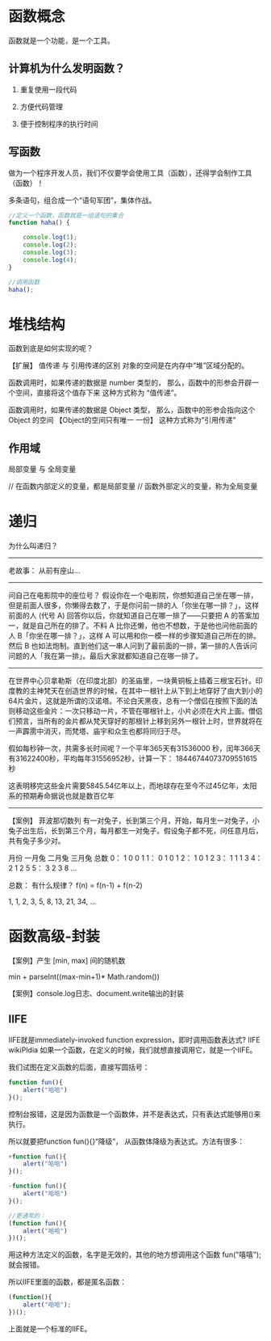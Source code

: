 




# 函数概念

函数就是一个功能，是一个工具。

## 计算机为什么发明函数？
1. 重复使用一段代码

2. 方便代码管理

3. 便于控制程序的执行时间


## 写函数
做为一个程序开发人员，我们不仅要学会使用工具（函数），还得学会制作工具（函数）！

多条语句，组合成一个“语句军团”，集体作战。


```js
//定义一个函数，函数就是一组语句的集合
function haha() {

	console.log(1);
	console.log(2);
	console.log(3);
	console.log(4);
}

//调用函数
haha();

```

# 堆栈结构
函数到底是如何实现的呢？


【扩展】 值传递 与 引用传递的区别
对象的空间是在内存中“堆”区域分配的。

函数调用时，如果传递的数据是 number 类型的，
那么，函数中的形参会开辟一个空间，直接将这个值存下来
这种方式称为 “值传递”。

函数调用时，如果传递的数据是 Object 类型，
那么，函数中的形参会指向这个 Object 的空间
【Object的空间只有唯一 一份】
这种方式称为“引用传递”


## 作用域
局部变量 与 全局变量

// 在函数内部定义的变量，都是局部变量
// 函数外部定义的变量，称为全局变量



# 递归

为什么叫递归？

---------
老故事： 从前有座山...


---------
问自己在电影院中的座位号？
假设你在一个电影院，你想知道自己坐在哪一排，但是前面人很多，你懒得去数了，于是你问前一排的人「你坐在哪一排？」，这样前面的人 (代号 A) 回答你以后，你就知道自己在哪一排了——只要把 A 的答案加一，就是自己所在的排了。不料 A 比你还懒，他也不想数，于是他也问他前面的人 B「你坐在哪一排？」，这样 A 可以用和你一模一样的步骤知道自己所在的排。然后 B 也如法炮制。直到他们这一串人问到了最前面的一排，第一排的人告诉问问题的人「我在第一排」。最后大家就都知道自己在哪一排了。

---------
在世界中心贝拿勒斯（在印度北部）的圣庙里，一块黄铜板上插着三根宝石针。印度教的主神梵天在创造世界的时候，在其中一根针上从下到上地穿好了由大到小的64片金片，这就是所谓的汉诺塔。不论白天黑夜，总有一个僧侣在按照下面的法则移动这些金片：一次只移动一片，不管在哪根针上，小片必须在大片上面。僧侣们预言，当所有的金片都从梵天穿好的那根针上移到另外一根针上时，世界就将在一声霹雳中消灭，而梵塔、庙宇和众生也都将同归于尽。


假如每秒钟一次，共需多长时间呢？一个平年365天有31536000 秒，闰年366天有31622400秒，平均每年31556952秒，计算一下：
18446744073709551615秒


这表明移完这些金片需要5845.54亿年以上，而地球存在至今不过45亿年，太阳系的预期寿命据说也就是数百亿年

---------


【案例】 菲波那切数列
有一对兔子，长到第三个月，开始，每月生一对兔子，小兔子出生后，长到第三个月，每月都生一对兔子。假设兔子都不死，问任意月后，共有兔子多少对。

月份   一月兔   二月兔   三月兔     总数
0：      1       0       0        1
1：      0       1       0        1
2：      1       0       1        2
3：      1       1       1        3
4：      2       1       2        5
5：      3       2       3        8
...

总数： 有什么规律？
f(n) = f(n-1) + f(n-2)

1, 1, 2, 3, 5, 8, 13, 21, 34, ...





# 函数高级-封装

【案例】产生 [min, max] 间的随机数

min + parseInt((max-min+1)* Math.random())



【案例】console.log日志、document.write输出的封装




## IIFE

IIFE就是immediately-invoked function expression，即时调用函数表达式?  IIFE wikiPIdia
如果一个函数，在定义的时候，我们就想直接调用它，就是一个IIFE。

我们试图在定义函数的后面，直接写圆括号：
```js
function fun(){
	alert("哈哈")
}();

```

控制台报错，这是因为函数是一个函数体，并不是表达式，只有表达式能够用()来执行。

所以就要把function fun(){}“降级”， 从函数体降级为表达式。方法有很多：
```js
+function fun(){
	alert("哈哈")
}();

```

```js
-function fun(){
	alert("哈哈")
}();
```

```js
//更通常的：
(function fun(){
	alert("哈哈")
})();

```

用这种方法定义的函数，名字是无效的，其他的地方想调用这个函数
	fun("嘻嘻");
就会报错。

所以IIFE里面的函数，都是匿名函数：
```js
(function(){
	alert("哈哈");
})();
```

上面就是一个标准的IIFE。
